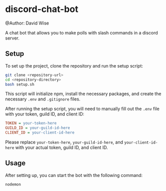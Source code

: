 # discord-chat-bot
@Author: David Wise

A chat bot that allows you to make polls with slash commands in a discord server.

## Setup
To set up the project, clone the repository and run the setup script:

```bash
git clone <repository-url>
cd <repository-directory>
bash setup.sh
```

This script will initialize npm, install the necessary packages, and create the necessary `.env` and `.gitignore` files.

After running the setup script, you will need to manually fill out the `.env` file with your token, guild ID, and client ID:

```ini
TOKEN = your-token-here
GUILD_ID = your-guild-id-here
CLIENT_ID = your-client-id-here
```

Please replace `your-token-here`, `your-guild-id-here`, and `your-client-id-here` with your actual token, guild ID, and client ID.

## Usage
After setting up, you can start the bot with the following command:

```bash
nodemon
```